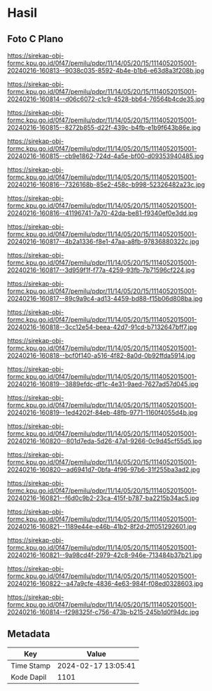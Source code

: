 # Hasil

## Foto C Plano

https://sirekap-obj-formc.kpu.go.id/0f47/pemilu/pdpr/11/14/05/20/15/1114052015001-20240216-160813--9038c035-8592-4b4e-b1b6-e63d8a3f208b.jpg

https://sirekap-obj-formc.kpu.go.id/0f47/pemilu/pdpr/11/14/05/20/15/1114052015001-20240216-160814--d06c6072-c1c9-4528-bb64-76564b4cde35.jpg

https://sirekap-obj-formc.kpu.go.id/0f47/pemilu/pdpr/11/14/05/20/15/1114052015001-20240216-160815--8272b855-d22f-439c-b4fb-e1b9f643b86e.jpg

https://sirekap-obj-formc.kpu.go.id/0f47/pemilu/pdpr/11/14/05/20/15/1114052015001-20240216-160815--cb9e1862-724d-4a5e-bf00-d09353940485.jpg

https://sirekap-obj-formc.kpu.go.id/0f47/pemilu/pdpr/11/14/05/20/15/1114052015001-20240216-160816--7326168b-85e2-458c-b998-52326482a23c.jpg

https://sirekap-obj-formc.kpu.go.id/0f47/pemilu/pdpr/11/14/05/20/15/1114052015001-20240216-160816--41196741-7a70-42da-be81-f9340ef0e3dd.jpg

https://sirekap-obj-formc.kpu.go.id/0f47/pemilu/pdpr/11/14/05/20/15/1114052015001-20240216-160817--4b2a1336-f8e1-47aa-a8fb-97836880322c.jpg

https://sirekap-obj-formc.kpu.go.id/0f47/pemilu/pdpr/11/14/05/20/15/1114052015001-20240216-160817--3d959f1f-f77a-4259-93fb-7b71596cf224.jpg

https://sirekap-obj-formc.kpu.go.id/0f47/pemilu/pdpr/11/14/05/20/15/1114052015001-20240216-160817--89c9a9c4-ad13-4459-bd88-f15b06d808ba.jpg

https://sirekap-obj-formc.kpu.go.id/0f47/pemilu/pdpr/11/14/05/20/15/1114052015001-20240216-160818--3cc12e54-beea-42d7-91cd-b7132647bff7.jpg

https://sirekap-obj-formc.kpu.go.id/0f47/pemilu/pdpr/11/14/05/20/15/1114052015001-20240216-160818--bcf0f140-a516-4f82-8a0d-0b92ffda5914.jpg

https://sirekap-obj-formc.kpu.go.id/0f47/pemilu/pdpr/11/14/05/20/15/1114052015001-20240216-160819--3889efdc-df1c-4e31-9aed-7627ad57d045.jpg

https://sirekap-obj-formc.kpu.go.id/0f47/pemilu/pdpr/11/14/05/20/15/1114052015001-20240216-160819--1ed4202f-84eb-48fb-9771-1160f4055d4b.jpg

https://sirekap-obj-formc.kpu.go.id/0f47/pemilu/pdpr/11/14/05/20/15/1114052015001-20240216-160820--801d7eda-5d26-47a1-9266-0c9d45cf55d5.jpg

https://sirekap-obj-formc.kpu.go.id/0f47/pemilu/pdpr/11/14/05/20/15/1114052015001-20240216-160820--ad6941d7-0bfa-4f96-97b6-31f255ba3ad2.jpg

https://sirekap-obj-formc.kpu.go.id/0f47/pemilu/pdpr/11/14/05/20/15/1114052015001-20240216-160821--f6d0c9b2-23ca-415f-b787-ba2215b34ac5.jpg

https://sirekap-obj-formc.kpu.go.id/0f47/pemilu/pdpr/11/14/05/20/15/1114052015001-20240216-160821--1189e44e-e46b-41b2-8f2d-2ff051292601.jpg

https://sirekap-obj-formc.kpu.go.id/0f47/pemilu/pdpr/11/14/05/20/15/1114052015001-20240216-160821--9a98cd4f-2979-42c8-946e-713484b37b21.jpg

https://sirekap-obj-formc.kpu.go.id/0f47/pemilu/pdpr/11/14/05/20/15/1114052015001-20240216-160822--a47a9cfe-4836-4e63-984f-f08ed0328603.jpg

https://sirekap-obj-formc.kpu.go.id/0f47/pemilu/pdpr/11/14/05/20/15/1114052015001-20240216-160814--f298325f-c756-473b-b215-245b1d0f94dc.jpg


## Metadata

| Key        | Value               |
| ---------- | ------------------- |
| Time Stamp | 2024-02-17 13:05:41 |
| Kode Dapil | 1101                |



